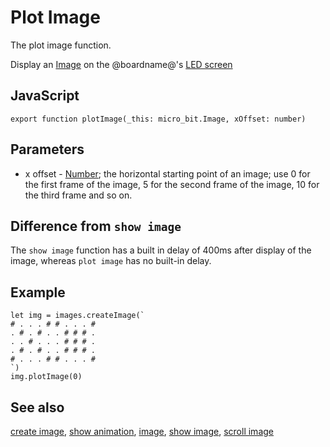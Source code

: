 # Plot Image

The plot image function.

Display an [Image](/reference/images/image) on the @boardname@'s [LED screen](/device/screen)

## JavaScript

```sig
export function plotImage(_this: micro_bit.Image, xOffset: number)
```

## Parameters

* x offset - [Number](/types/number); the horizontal starting point of an image; use 0 for the first frame of the image, 5 for the second frame of the image, 10 for the third frame and so on.

## Difference from `show image`

The `show image` function has a built in delay of 400ms after display of the image, whereas `plot image` has no built-in delay.

## Example

```blocks
let img = images.createImage(`
# . . . # # . . . #
. # . # . . # # # .
. . # . . . # # # .
. # . # . . # # # .
# . . . # # . . . #
`)
img.plotImage(0)
```

## See also

[create image](/reference/images/create-image), [show animation](/reference/basic/show-animation), [image](/reference/images/image), [show image](/reference/images/show-image), [scroll image](/reference/images/scroll-image)
